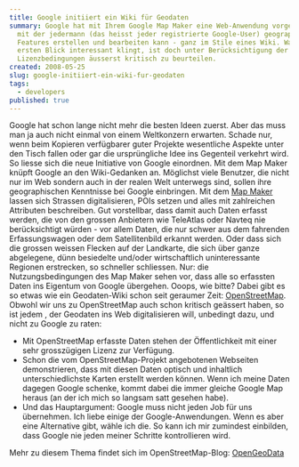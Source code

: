 ```yaml
---
title: Google initiiert ein Wiki für Geodaten
summary: Google hat mit Ihrem Google Map Maker eine Web-Anwendung vorgestellt,
  mit der jedermann (das heisst jeder registrierte Google-User) geographische
  Features erstellen und bearbeiten kann - ganz im Stile eines Wiki. Was auf den
  ersten Blick interessant klingt, ist doch unter Berücksichtigung der
  Lizenzbedingungen äusserst kritisch zu beurteilen.
created: 2008-05-25
slug: google-initiiert-ein-wiki-fur-geodaten
tags:
  - developers
published: true
---
```


Google hat schon lange nicht mehr die besten Ideen zuerst. Aber das muss man ja auch nicht einmal von einem Weltkonzern erwarten. Schade nur, wenn beim Kopieren verfügbarer guter Projekte wesentliche Aspekte unter den Tisch fallen oder gar die ursprüngliche Idee ins Gegenteil verkehrt wird. So liesse sich die neue Initiative von Google einordnen. Mit dem Map Maker knüpft Google an den Wiki-Gedanken an. Möglichst viele Benutzer, die nicht nur im Web sondern auch in der realen Welt unterwegs sind, sollen ihre geographischen Kenntnisse bei Google einbringen. Mit dem [Map Maker](http://www.google.com/mapmaker) lassen sich Strassen digitalisieren, POIs setzen und alles mit zahlreichen Attributen beschreiben. Gut vorstellbar, dass damit auch Daten erfasst werden, die von den grossen Anbietern wie TeleAtlas oder Navteq nie berücksichtigt würden - vor allem Daten, die nur schwer aus dem fahrenden Erfassungswagen oder dem Satellitenbild erkannt werden. Oder dass sich die grossen weissen Flecken auf der Landkarte, die sich über ganze abgelegene, dünn besiedelte und/oder wirtschaftlich uninteressante Regionen erstrecken, so schneller schliessen. Nur: die Nutzungsbedingungen des Map Maker sehen vor, dass alle so erfassten Daten ins Eigentum von Google übergehen. Ooops, wie bitte? Dabei gibt es so etwas wie ein Geodaten-Wiki schon seit geraumer Zeit: [OpenStreetMap](http://www.openstreetmap.org/). Obwohl wir uns zu OpenStreetMap auch schon kritisch geässert haben, so ist jedem , der Geodaten ins Web digitalisieren will, unbedingt dazu, und nicht zu Google zu raten:

- Mit OpenStreetMap erfasste Daten stehen der Öffentlichkeit mit einer sehr grosszügigen Lizenz zur Verfügung.
- Schon die vom OpenStreetMap-Projekt angebotenen Webseiten demonstrieren, dass mit diesen Daten optisch und inhaltlich unterschiedlichste Karten erstellt werden können. Wenn ich meine Daten dagegen Google schenke, kommt dabei die immer gleiche Google Map heraus (an der ich mich so langsam satt gesehen habe).
- Und das Hauptargument: Google muss nicht jeden Job für uns übernehmen. Ich liebe einige der Google-Anwendungen. Wenn es aber eine Alternative gibt, wähle ich die. So kann ich mir zumindest einbilden, dass Google nie jeden meiner Schritte kontrollieren wird.

Mehr zu diesem Thema findet sich im OpenStreetMap-Blog: [OpenGeoData](http://www.opengeodata.org/?p=307)
